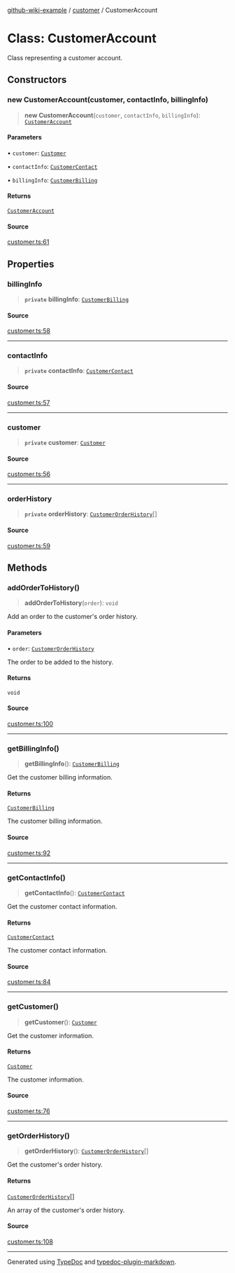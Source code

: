 [github-wiki-example](../wiki/Home) / [customer](../wiki/customer) / CustomerAccount

# Class: CustomerAccount

Class representing a customer account.

## Constructors

### new CustomerAccount(customer, contactInfo, billingInfo)

> **new CustomerAccount**(`customer`, `contactInfo`, `billingInfo`): [`CustomerAccount`](../wiki/customer.Class.CustomerAccount)

#### Parameters

• `customer`: [`Customer`](../wiki/customer.Interface.Customer)

• `contactInfo`: [`CustomerContact`](../wiki/customer.Interface.CustomerContact)

• `billingInfo`: [`CustomerBilling`](../wiki/customer.Interface.CustomerBilling)

#### Returns

[`CustomerAccount`](../wiki/customer.Class.CustomerAccount)

#### Source

[customer.ts:61](https://github.com/tgreyuk/typedoc-plugin-markdown-examples/blob/5f3948e/examples/04-typedoc-github-wiki-theme/src/customer.ts#L61)

## Properties

### billingInfo

> **`private`** **billingInfo**: [`CustomerBilling`](../wiki/customer.Interface.CustomerBilling)

#### Source

[customer.ts:58](https://github.com/tgreyuk/typedoc-plugin-markdown-examples/blob/5f3948e/examples/04-typedoc-github-wiki-theme/src/customer.ts#L58)

***

### contactInfo

> **`private`** **contactInfo**: [`CustomerContact`](../wiki/customer.Interface.CustomerContact)

#### Source

[customer.ts:57](https://github.com/tgreyuk/typedoc-plugin-markdown-examples/blob/5f3948e/examples/04-typedoc-github-wiki-theme/src/customer.ts#L57)

***

### customer

> **`private`** **customer**: [`Customer`](../wiki/customer.Interface.Customer)

#### Source

[customer.ts:56](https://github.com/tgreyuk/typedoc-plugin-markdown-examples/blob/5f3948e/examples/04-typedoc-github-wiki-theme/src/customer.ts#L56)

***

### orderHistory

> **`private`** **orderHistory**: [`CustomerOrderHistory`](../wiki/customer.Interface.CustomerOrderHistory)[]

#### Source

[customer.ts:59](https://github.com/tgreyuk/typedoc-plugin-markdown-examples/blob/5f3948e/examples/04-typedoc-github-wiki-theme/src/customer.ts#L59)

## Methods

### addOrderToHistory()

> **addOrderToHistory**(`order`): `void`

Add an order to the customer's order history.

#### Parameters

• `order`: [`CustomerOrderHistory`](../wiki/customer.Interface.CustomerOrderHistory)

The order to be added to the history.

#### Returns

`void`

#### Source

[customer.ts:100](https://github.com/tgreyuk/typedoc-plugin-markdown-examples/blob/5f3948e/examples/04-typedoc-github-wiki-theme/src/customer.ts#L100)

***

### getBillingInfo()

> **getBillingInfo**(): [`CustomerBilling`](../wiki/customer.Interface.CustomerBilling)

Get the customer billing information.

#### Returns

[`CustomerBilling`](../wiki/customer.Interface.CustomerBilling)

The customer billing information.

#### Source

[customer.ts:92](https://github.com/tgreyuk/typedoc-plugin-markdown-examples/blob/5f3948e/examples/04-typedoc-github-wiki-theme/src/customer.ts#L92)

***

### getContactInfo()

> **getContactInfo**(): [`CustomerContact`](../wiki/customer.Interface.CustomerContact)

Get the customer contact information.

#### Returns

[`CustomerContact`](../wiki/customer.Interface.CustomerContact)

The customer contact information.

#### Source

[customer.ts:84](https://github.com/tgreyuk/typedoc-plugin-markdown-examples/blob/5f3948e/examples/04-typedoc-github-wiki-theme/src/customer.ts#L84)

***

### getCustomer()

> **getCustomer**(): [`Customer`](../wiki/customer.Interface.Customer)

Get the customer information.

#### Returns

[`Customer`](../wiki/customer.Interface.Customer)

The customer information.

#### Source

[customer.ts:76](https://github.com/tgreyuk/typedoc-plugin-markdown-examples/blob/5f3948e/examples/04-typedoc-github-wiki-theme/src/customer.ts#L76)

***

### getOrderHistory()

> **getOrderHistory**(): [`CustomerOrderHistory`](../wiki/customer.Interface.CustomerOrderHistory)[]

Get the customer's order history.

#### Returns

[`CustomerOrderHistory`](../wiki/customer.Interface.CustomerOrderHistory)[]

An array of the customer's order history.

#### Source

[customer.ts:108](https://github.com/tgreyuk/typedoc-plugin-markdown-examples/blob/5f3948e/examples/04-typedoc-github-wiki-theme/src/customer.ts#L108)

***

Generated using [TypeDoc](https://typedoc.org) and [typedoc-plugin-markdown](https://typedoc-plugin-markdown.org).
